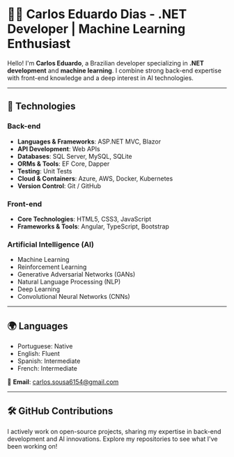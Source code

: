 # 👨‍💻 Carlos Eduardo Dias - .NET Developer | Machine Learning Enthusiast

Hello! I'm **Carlos Eduardo**, a Brazilian developer specializing in **.NET development** and **machine learning**. I combine strong back-end expertise with front-end knowledge and a deep interest in AI technologies.

---

## 🚀 Technologies

### Back-end
- **Languages & Frameworks**: ASP.NET MVC, Blazor
- **API Development**: Web APIs
- **Databases**: SQL Server, MySQL, SQLite
- **ORMs & Tools**: EF Core, Dapper
- **Testing**: Unit Tests
- **Cloud & Containers**: Azure, AWS, Docker, Kubernetes
- **Version Control**: Git / GitHub

### Front-end
- **Core Technologies**: HTML5, CSS3, JavaScript
- **Frameworks & Tools**: Angular, TypeScript, Bootstrap

### Artificial Intelligence (AI)
- Machine Learning
- Reinforcement Learning
- Generative Adversarial Networks (GANs)
- Natural Language Processing (NLP)
- Deep Learning
- Convolutional Neural Networks (CNNs)

---

## 🌍 Languages
- Portuguese: Native
- English: Fluent
- Spanish: Intermediate
- French: Intermediate


📧 **Email**: carlos.sousa6154@gmail.com

---

## 🛠 GitHub Contributions
I actively work on open-source projects, sharing my expertise in back-end development and AI innovations. Explore my repositories to see what I've been working on!
